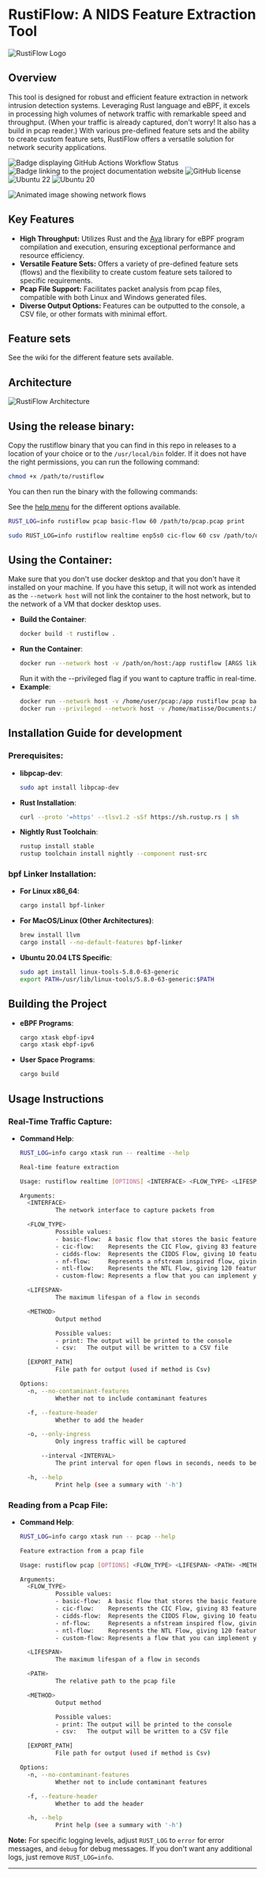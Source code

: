# RustiFlow: A NIDS Feature Extraction Tool

![RustiFlow Logo](RustiFlow.png)

## Overview

This tool is designed for robust and efficient feature extraction in network intrusion detection systems. Leveraging Rust language and eBPF, it excels in processing high volumes of network traffic with remarkable speed and throughput. (When your traffic is already captured, don't worry! It also has a build in pcap reader.) With various pre-defined feature sets and the ability to create custom feature sets, RustiFlow offers a versatile solution for network security applications.

![Badge displaying GitHub Actions Workflow Status](https://img.shields.io/github/actions/workflow/status/matissecallewaert/RustiFlow/rust.yml?logo=github) ![Badge linking to the project documentation website](https://img.shields.io/website?url=https%3A%2F%2Fmatissecallewaert.github.io%2FRustiFlow&label=Documentation) ![GitHub license](https://img.shields.io/github/license/matissecallewaert/RustiFlow) ![Ubuntu 22](https://img.shields.io/badge/Tested%20on%20ubuntu%2022-purple?logo=ubuntu) ![Ubuntu 20](https://img.shields.io/badge/Tested%20on%20ubuntu%2020-purple?logo=ubuntu)

![Animated image showing network flows](flows.gif)

## Key Features

- **High Throughput:** Utilizes Rust and the [Aya](https://aya-rs.dev/) library for eBPF program compilation and execution, ensuring exceptional performance and resource efficiency.
- **Versatile Feature Sets:** Offers a variety of pre-defined feature sets (flows) and the flexibility to create custom feature sets tailored to specific requirements.
- **Pcap File Support:** Facilitates packet analysis from pcap files, compatible with both Linux and Windows generated files.
- **Diverse Output Options:** Features can be outputted to the console, a CSV file, or other formats with minimal effort.

## Feature sets

See the wiki for the different feature sets available.

## Architecture

![RustiFlow Architecture](arch.svg)

## Using the release binary:

Copy the rustiflow binary that you can find in this repo in releases to a location of your choice or to the `/usr/local/bin` folder.
If it does not have the right permissions, you can run the following command:

```bash
chmod +x /path/to/rustiflow
```

You can then run the binary with the following commands:

See the [help menu](#usage-instructions) for the different options available.

```bash
RUST_LOG=info rustiflow pcap basic-flow 60 /path/to/pcap.pcap print
```

```bash
sudo RUST_LOG=info rustiflow realtime enp5s0 cic-flow 60 csv /path/to/output.csv
```

## Using the Container:

Make sure that you don't use docker desktop and that you don't have it installed on your machine. If you have this setup, it will not work as intended as the `--network host` will not link the container to the host network, but to the network of a VM that docker desktop uses.

- **Build the Container**:
  ```bash
  docker build -t rustiflow .
  ```
- **Run the Container**:
  ```bash
  docker run --network host -v /path/on/host:/app rustiflow [ARGS like you are used to]
  ```
  Run it with the --privileged flag if you want to capture traffic in real-time.
- **Example**:
  ```bash
  docker run --network host -v /home/user/pcap:/app rustiflow pcap basic-flow 60 /app/pcap.pcap print
  docker run --privileged --network host -v /home/matisse/Documents:/app rustiflow realtime enp5s0 cic-flow 60 csv /app/output.csv
  ```

## Installation Guide for development

### Prerequisites:
- **libpcap-dev**:
  ```sh
  sudo apt install libpcap-dev
  ```
- **Rust Installation**:
  ```bash
  curl --proto '=https' --tlsv1.2 -sSf https://sh.rustup.rs | sh
  ```
- **Nightly Rust Toolchain**:
  ```bash
  rustup install stable
  rustup toolchain install nightly --component rust-src
  ```

### bpf Linker Installation:
- **For Linux x86_64**:
  ```bash
  cargo install bpf-linker
  ```
- **For MacOS/Linux (Other Architectures)**:
  ```bash
  brew install llvm
  cargo install --no-default-features bpf-linker
  ```
- **Ubuntu 20.04 LTS Specific**:
  ```bash
  sudo apt install linux-tools-5.8.0-63-generic
  export PATH=/usr/lib/linux-tools/5.8.0-63-generic:$PATH
  ```

## Building the Project

- **eBPF Programs**:
  ```bash
  cargo xtask ebpf-ipv4
  cargo xtask ebpf-ipv6
  ```
- **User Space Programs**:
  ```bash
  cargo build
  ```

## Usage Instructions

### Real-Time Traffic Capture:
- **Command Help**:
  ```bash
  RUST_LOG=info cargo xtask run -- realtime --help
  ```
  ```bash
  Real-time feature extraction

  Usage: rustiflow realtime [OPTIONS] <INTERFACE> <FLOW_TYPE> <LIFESPAN> <METHOD> [EXPORT_PATH]

  Arguments:
    <INTERFACE>
            The network interface to capture packets from

    <FLOW_TYPE>
            Possible values:
            - basic-flow:  A basic flow that stores the basic features of a flow
            - cic-flow:    Represents the CIC Flow, giving 83 features
            - cidds-flow:  Represents the CIDDS Flow, giving 10 features
            - nf-flow:     Represents a nfstream inspired flow, giving 69 features
            - ntl-flow:    Represents the NTL Flow, giving 120 features
            - custom-flow: Represents a flow that you can implement yourself

    <LIFESPAN>
            The maximum lifespan of a flow in seconds

    <METHOD>
            Output method

            Possible values:
            - print: The output will be printed to the console
            - csv:   The output will be written to a CSV file

    [EXPORT_PATH]
            File path for output (used if method is Csv)

  Options:
    -n, --no-contaminant-features
            Whether not to include contaminant features

    -f, --feature-header
            Whether to add the header

    -o, --only-ingress
            Only ingress traffic will be captured

        --interval <INTERVAL>
            The print interval for open flows in seconds, needs to be smaller than the flow maximum lifespan

    -h, --help
            Print help (see a summary with '-h')
  ```

### Reading from a Pcap File:

- **Command Help**:
  ```bash
  RUST_LOG=info cargo xtask run -- pcap --help
  ```
  ```bash
  Feature extraction from a pcap file

  Usage: rustiflow pcap [OPTIONS] <FLOW_TYPE> <LIFESPAN> <PATH> <METHOD> [EXPORT_PATH]

  Arguments:
    <FLOW_TYPE>
            Possible values:
            - basic-flow:  A basic flow that stores the basic features of a flow
            - cic-flow:    Represents the CIC Flow, giving 83 features
            - cidds-flow:  Represents the CIDDS Flow, giving 10 features
            - nf-flow:     Represents a nfstream inspired flow, giving 69 features
            - ntl-flow:    Represents the NTL Flow, giving 120 features
            - custom-flow: Represents a flow that you can implement yourself

    <LIFESPAN>
            The maximum lifespan of a flow in seconds

    <PATH>
            The relative path to the pcap file

    <METHOD>
            Output method

            Possible values:
            - print: The output will be printed to the console
            - csv:   The output will be written to a CSV file

    [EXPORT_PATH]
            File path for output (used if method is Csv)

  Options:
    -n, --no-contaminant-features
            Whether not to include contaminant features

    -f, --feature-header
            Whether to add the header

    -h, --help
            Print help (see a summary with '-h')

  ```

**Note:** For specific logging levels, adjust `RUST_LOG` to `error` for error messages, and `debug` for debug messages. If you don't want any additional logs, just remove `RUST_LOG=info`.

---
